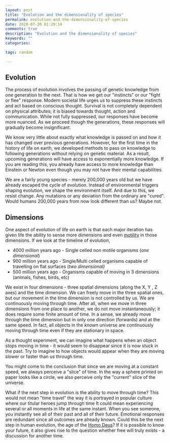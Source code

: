 ```yaml
---
layout: post
title: "Evolution and the dimensionality of species"
permalink: evolution-and-the-dimensionality-of-species
date: 2020-07-20 01:29:14
comments: true
description: "Evolution and the dimensionality of species"
keywords: ""
categories:

tags: random

---
```

<!-- wp:heading -->
<h2>Evolution</h2>
<!-- /wp:heading -->

<!-- wp:paragraph -->
<p>The process of evolution involves the passing of genetic knowledge from one generation to the next. That is how we get our "instincts" or our "fight or flee" response. Modern societal life urges us to suppress these instincts and act based on conscious thought. Survival is not completely dependent on physical attributes; it is biased towards thought, action and communication. While not fully suppressed, our responses have become more nuanced. As we proceed though the generations, these responses will gradually become insignificant.</p>
<!-- /wp:paragraph -->

<!-- wp:paragraph -->
<p>We know very little about exactly what knowledge is passed on and how it has changed over previous generations. However, for the first time in the history of life on earth, we developed methods to pass on knowledge to following generations without relying on genetic material. As a result, upcoming generations will have access to exponentially more knowledge. If you are reading this, you already have access to more knowledge than Einstein or Newton even though you may not have their mental capabilities.</p>
<!-- /wp:paragraph -->

<!-- wp:paragraph -->
<p>We are a fairly young species - merely 200,000 years old but we have already escaped the cycle of evolution. Instead of environmental triggers shaping evolution, we shape the environment itself. And due to this, we resist change. Any mutations or any deviation from the ordinary are "cured". Would humans 200,000 years from now look different than us? Maybe not.</p>
<!-- /wp:paragraph -->

<!-- wp:heading -->
<h2>Dimensions</h2>
<!-- /wp:heading -->

<!-- wp:paragraph -->
<p>One aspect of evolution of life on earth is that each major iteration has given life the ability to sense more dimensions and even <a href="https://en.wikipedia.org/wiki/Motility">motility</a> in those dimensions. If we look at the timeline of evolution,</p>
<!-- /wp:paragraph -->

<!-- wp:list -->
<ul><li>4000 million years ago - Single celled non motile organisms (<em>one dimensional</em>)</li><li>900 million years ago - Single/Multi celled organisms capable of travelling on flat surfaces (<em>two dimensional)</em></li><li>500 million years ago - Organisms capable of moving in 3 dimensions (animals, fishes, birds, etc)</li></ul>
<!-- /wp:list -->

<!-- wp:paragraph -->
<p>We exist in four dimensions - three spatial dimensions (along the X, Y , Z axes) and the time dimension. We can freely move in the three spatial ones, but our movement in the time dimension is not controlled by us. We are continuously moving through time. After all, when we move in three dimensions from one place to another, we do not move instantaneously; it does require some finite amount of time. In a sense, we already move through the time dimension but in only one direction (forwards) and at the same speed. In fact, all objects in the <em>known</em> universe are continuously moving through time even if they are stationary in space.</p>
<!-- /wp:paragraph -->

<!-- wp:paragraph -->
<p>As a thought experiment, we can imagine what happens when an object stops moving in time - it would seem to disappear since it is now stuck in the past. Try to imagine to how objects would appear when they are moving slower or faster than us through time.</p>
<!-- /wp:paragraph -->

<!-- wp:paragraph -->
<p>You might come to the conclusion that since we are moving at a constant speed, we always perceive a "slice" of time. In the way a sphere printed on paper looks like a circle, we also perceive only the "current" slice of the universe.</p>
<!-- /wp:paragraph -->

<!-- wp:paragraph -->
<p>What if the next step in evolution is the ability to move through time? This would not mean "time travel" the way it is portrayed in popular culture where our titular heroes jump through time  It could mean experiencing several or all moments in life at the same instant. When you see someone, you instantly see all of their past and all of their future. Emotional responses are redundant since all outcomes are already known. Could this be the next step in human evolution, the age of the <a href="https://www.ynharari.com/book/homo-deus/">Homo Deus</a>? If it is possible to know your future, it also gives rise to the question whether free will truly exists - a discussion for another time.</p>
<!-- /wp:paragraph -->